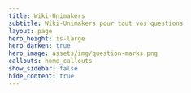 ```yaml
---
title: Wiki-Unimakers
subtitle: Wiki-Unimakers pour tout vos questions
layout: page
hero_height: is-large
hero_darken: true
hero_image: assets/img/question-marks.png
callouts: home_callouts
show_sidebar: false
hide_content: true
---
```

